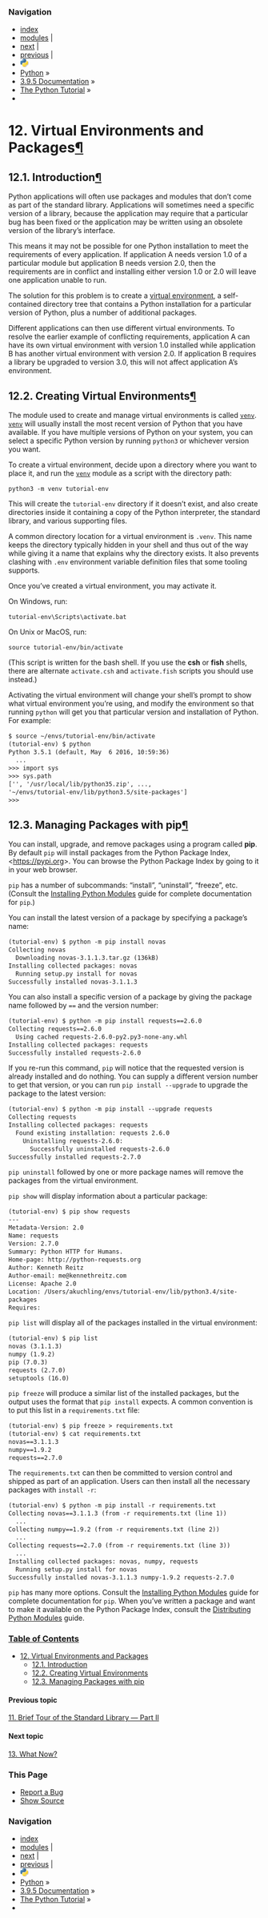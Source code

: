 ### Navigation

- [index](https://docs.python.org/3/genindex.html "General Index")
- [modules](https://docs.python.org/3/py-modindex.html "Python Module Index") |
- [next](whatnow.html "13. What Now?") |
- [previous](stdlib2.html "11. Brief Tour of the Standard Library — Part II") |
- ![](../_static/py.png)
- [Python](https://www.python.org/) »
- [3.9.5 Documentation](https://docs.python.org/3/index.html) »
- [The Python Tutorial](index.html) »
-

<span id="tut-venv"></span>

# <span class="section-number">12. </span>Virtual Environments and Packages<a href="#virtual-environments-and-packages" class="headerlink" title="Permalink to this headline">¶</a>

## <span class="section-number">12.1. </span>Introduction<a href="#introduction" class="headerlink" title="Permalink to this headline">¶</a>

Python applications will often use packages and modules that don’t come as part of the standard library. Applications will sometimes need a specific version of a library, because the application may require that a particular bug has been fixed or the application may be written using an obsolete version of the library’s interface.

This means it may not be possible for one Python installation to meet the requirements of every application. If application A needs version 1.0 of a particular module but application B needs version 2.0, then the requirements are in conflict and installing either version 1.0 or 2.0 will leave one application unable to run.

The solution for this problem is to create a <a href="https://docs.python.org/3/glossary.html#term-virtual-environment" class="reference internal"><span class="xref std std-term">virtual environment</span></a>, a self-contained directory tree that contains a Python installation for a particular version of Python, plus a number of additional packages.

Different applications can then use different virtual environments. To resolve the earlier example of conflicting requirements, application A can have its own virtual environment with version 1.0 installed while application B has another virtual environment with version 2.0. If application B requires a library be upgraded to version 3.0, this will not affect application A’s environment.

## <span class="section-number">12.2. </span>Creating Virtual Environments<a href="#creating-virtual-environments" class="headerlink" title="Permalink to this headline">¶</a>

The module used to create and manage virtual environments is called <a href="https://docs.python.org/3/library/venv.html#module-venv" class="reference internal" title="venv: Creation of virtual environments."><code class="sourceCode python">venv</code></a>. <a href="https://docs.python.org/3/library/venv.html#module-venv" class="reference internal" title="venv: Creation of virtual environments."><code class="sourceCode python">venv</code></a> will usually install the most recent version of Python that you have available. If you have multiple versions of Python on your system, you can select a specific Python version by running `python3` or whichever version you want.

To create a virtual environment, decide upon a directory where you want to place it, and run the <a href="https://docs.python.org/3/library/venv.html#module-venv" class="reference internal" title="venv: Creation of virtual environments."><code class="sourceCode python">venv</code></a> module as a script with the directory path:

    python3 -m venv tutorial-env

This will create the `tutorial-env` directory if it doesn’t exist, and also create directories inside it containing a copy of the Python interpreter, the standard library, and various supporting files.

A common directory location for a virtual environment is `.venv`. This name keeps the directory typically hidden in your shell and thus out of the way while giving it a name that explains why the directory exists. It also prevents clashing with `.env` environment variable definition files that some tooling supports.

Once you’ve created a virtual environment, you may activate it.

On Windows, run:

    tutorial-env\Scripts\activate.bat

On Unix or MacOS, run:

    source tutorial-env/bin/activate

(This script is written for the bash shell. If you use the **csh** or **fish** shells, there are alternate `activate.csh` and `activate.fish` scripts you should use instead.)

Activating the virtual environment will change your shell’s prompt to show what virtual environment you’re using, and modify the environment so that running `python` will get you that particular version and installation of Python. For example:

    $ source ~/envs/tutorial-env/bin/activate
    (tutorial-env) $ python
    Python 3.5.1 (default, May  6 2016, 10:59:36)
      ...
    >>> import sys
    >>> sys.path
    ['', '/usr/local/lib/python35.zip', ...,
    '~/envs/tutorial-env/lib/python3.5/site-packages']
    >>>

## <span class="section-number">12.3. </span>Managing Packages with pip<a href="#managing-packages-with-pip" class="headerlink" title="Permalink to this headline">¶</a>

You can install, upgrade, and remove packages using a program called **pip**. By default `pip` will install packages from the Python Package Index, &lt;<a href="https://pypi.org/" class="reference external">https://pypi.org</a>&gt;. You can browse the Python Package Index by going to it in your web browser.

`pip` has a number of subcommands: “install”, “uninstall”, “freeze”, etc. (Consult the <a href="https://docs.python.org/3/installing/index.html#installing-index" class="reference internal"><span class="std std-ref">Installing Python Modules</span></a> guide for complete documentation for `pip`.)

You can install the latest version of a package by specifying a package’s name:

    (tutorial-env) $ python -m pip install novas
    Collecting novas
      Downloading novas-3.1.1.3.tar.gz (136kB)
    Installing collected packages: novas
      Running setup.py install for novas
    Successfully installed novas-3.1.1.3

You can also install a specific version of a package by giving the package name followed by `==` and the version number:

    (tutorial-env) $ python -m pip install requests==2.6.0
    Collecting requests==2.6.0
      Using cached requests-2.6.0-py2.py3-none-any.whl
    Installing collected packages: requests
    Successfully installed requests-2.6.0

If you re-run this command, `pip` will notice that the requested version is already installed and do nothing. You can supply a different version number to get that version, or you can run `pip install --upgrade` to upgrade the package to the latest version:

    (tutorial-env) $ python -m pip install --upgrade requests
    Collecting requests
    Installing collected packages: requests
      Found existing installation: requests 2.6.0
        Uninstalling requests-2.6.0:
          Successfully uninstalled requests-2.6.0
    Successfully installed requests-2.7.0

`pip uninstall` followed by one or more package names will remove the packages from the virtual environment.

`pip show` will display information about a particular package:

    (tutorial-env) $ pip show requests
    ---
    Metadata-Version: 2.0
    Name: requests
    Version: 2.7.0
    Summary: Python HTTP for Humans.
    Home-page: http://python-requests.org
    Author: Kenneth Reitz
    Author-email: me@kennethreitz.com
    License: Apache 2.0
    Location: /Users/akuchling/envs/tutorial-env/lib/python3.4/site-packages
    Requires:

`pip list` will display all of the packages installed in the virtual environment:

    (tutorial-env) $ pip list
    novas (3.1.1.3)
    numpy (1.9.2)
    pip (7.0.3)
    requests (2.7.0)
    setuptools (16.0)

`pip freeze` will produce a similar list of the installed packages, but the output uses the format that `pip install` expects. A common convention is to put this list in a `requirements.txt` file:

    (tutorial-env) $ pip freeze > requirements.txt
    (tutorial-env) $ cat requirements.txt
    novas==3.1.1.3
    numpy==1.9.2
    requests==2.7.0

The `requirements.txt` can then be committed to version control and shipped as part of an application. Users can then install all the necessary packages with `install -r`:

    (tutorial-env) $ python -m pip install -r requirements.txt
    Collecting novas==3.1.1.3 (from -r requirements.txt (line 1))
      ...
    Collecting numpy==1.9.2 (from -r requirements.txt (line 2))
      ...
    Collecting requests==2.7.0 (from -r requirements.txt (line 3))
      ...
    Installing collected packages: novas, numpy, requests
      Running setup.py install for novas
    Successfully installed novas-3.1.1.3 numpy-1.9.2 requests-2.7.0

`pip` has many more options. Consult the <a href="https://docs.python.org/3/installing/index.html#installing-index" class="reference internal"><span class="std std-ref">Installing Python Modules</span></a> guide for complete documentation for `pip`. When you’ve written a package and want to make it available on the Python Package Index, consult the <a href="https://docs.python.org/3/distributing/index.html#distributing-index" class="reference internal"><span class="std std-ref">Distributing Python Modules</span></a> guide.

### [Table of Contents](https://docs.python.org/3/contents.html)

- <a href="#" class="reference internal">12. Virtual Environments and Packages</a>
  - <a href="#introduction" class="reference internal">12.1. Introduction</a>
  - <a href="#creating-virtual-environments" class="reference internal">12.2. Creating Virtual Environments</a>
  - <a href="#managing-packages-with-pip" class="reference internal">12.3. Managing Packages with pip</a>

#### Previous topic

[<span class="section-number">11. </span>Brief Tour of the Standard Library — Part II](stdlib2.html "previous chapter")

#### Next topic

[<span class="section-number">13. </span>What Now?](whatnow.html "next chapter")

### This Page

- [Report a Bug](https://docs.python.org/3/bugs.html)
- [Show Source](https://github.com/python/cpython/blob/3.9/Doc/tutorial/venv.rst)

### Navigation

- [index](https://docs.python.org/3/genindex.html "General Index")
- [modules](https://docs.python.org/3/py-modindex.html "Python Module Index") |
- [next](whatnow.html "13. What Now?") |
- [previous](stdlib2.html "11. Brief Tour of the Standard Library — Part II") |
- ![](../_static/py.png)
- [Python](https://www.python.org/) »
- [3.9.5 Documentation](https://docs.python.org/3/index.html) »
- [The Python Tutorial](index.html) »
-
